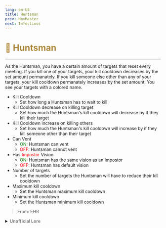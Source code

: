 ```yaml
---
lang: en-US
title: Huntsman
prev: HexMaster
next: Infectious
---
```


# <font color="#ad8739">🏹 <b>Huntsman</b></font> <Badge text="Killing" type="tip" vertical="middle"/>
---

As the Huntsman, you have a certain amount of targets that reset every meeting. If you kill one of your targets, your kill cooldown decreases by the set amount permanately. If you kill someone else other than any of your targets, your kill cooldown permanately increases by the set amount. You see your targets with a colored name.
* Kill Cooldown
  * Set how long a Huntsman has to wait to kill
* Kill Cooldown decrease on killing target
  * Set how much the Huntsman's kill cooldown will decrease by if they kill their target
* Kill Cooldown increase on killing others
  * Set how much the Huntsman's kill cooldown will increase by if they kill someone other than their target
* Can Vent
  * <font color=green>ON</font>: Huntsman can vent
  * <font color=red>OFF</font>: Huntsman cannot vent
* Has <font color=red>Impostor</font> Vision
  * <font color=green>ON</font>: Huntsman has the same vision as an Impostor
  * <font color=red>OFF</font>: Huntsman has default vision
* Number of targets
  * Set the number of targets the Huntsman will have to reduce their kill cooldown
* Maximum kill cooldown
  * Set the Huntsman maximum kill cooldown
* Minimum kill cooldown
  * Set the Huntsman minimum kill cooldown

> From: EHR

<details>
<summary><b><font color=gray>Unofficial Lore</font></b></summary>

Placeholder: This role is a ROLE OH EM GOSH
> Submitted by: Member
</details>